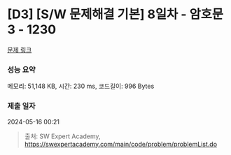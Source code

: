# [D3] [S/W 문제해결 기본] 8일차 - 암호문3 - 1230 

[문제 링크](https://swexpertacademy.com/main/code/problem/problemDetail.do?contestProbId=AV14zIwqAHwCFAYD) 

### 성능 요약

메모리: 51,148 KB, 시간: 230 ms, 코드길이: 996 Bytes

### 제출 일자

2024-05-16 00:21



> 출처: SW Expert Academy, https://swexpertacademy.com/main/code/problem/problemList.do